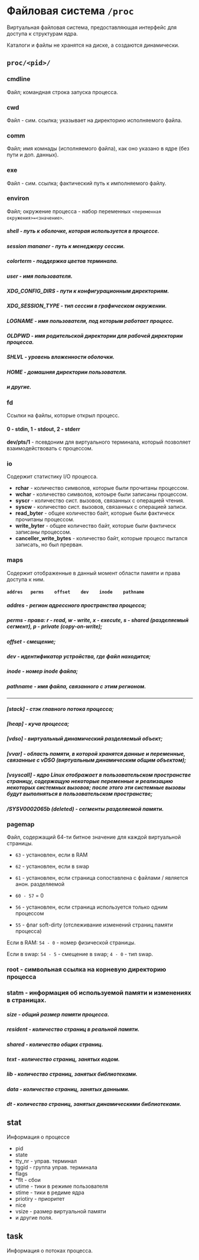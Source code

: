 # Файловая система `/proc`

Виртуальная файловая система, предоставляющая интерфейс для доступа к структурам ядра.

Каталоги и файлы не хранятся на диске, а создаются динамически.

## `proc/<pid>/`

### **cmdline** 

Файл; командная строка запуска процесса.

### **cwd**

Файл - сим. ссылка; указывает на директорию исполняемого файла.

### **comm**

Файл; имя комнады (исполняемого файла), как оно указано в ядре (без пути и доп. данных).

### **exe**

Файл - сим. ссылка; фактический путь к имполняемого файлу.

### **environ**

Файл; окружение процесса - набор переменных `<переменная окружения>=<значение>`.

##### shell - _путь к оболочке, которая используется в процессе._

##### session mananer - _путь к менеджеру сессии._

##### colorterm - _поддержка цветов терминала._

##### user - _имя пользователя._

##### XDG_CONFIG_DIRS - _пути к конфигурационным директориям._

##### XDG_SESSION_TYPE - _тип сессии в графическом окружении._

##### LOGNAME - _имя пользователя, под которым работает процесс._

##### OLDPWD - _имя родительской директории для рабочей директории процесса._

##### SHLVL - _уровень вложенности оболочки._

##### HOME - _домашняя директории пользователя._

##### и другие.

### **fd**

Ссылки на файлы, которые открыл процесс.

#### 0 - stdin, 1 - stdout, 2 - stderr

**dev/pts/1** - псевдоним для виртуального терминала, который позволяет взаимодействовать с процессом.

### **io**

Содержит статистику I/O процесса.

- **rchar** - количество символов, которые были прочитаны процессом.
- **wchar** - количество символов, котоыре были записаны процессом.
- **syscr** - количество сист. вызовов, связанных с операцией чтения.
- **syscw** - количество сист. вызовов, связанных с операцией записи.
- **read_byter** - общее количество байт, которые были фактическ прочитаны процессом.
- **write_byter** - общее количество байт, которые были фактическ записаны процессом.
- **canceller_write_bytes** - количество байт, которые процесс пытался записать, но был прерван.

### **maps**

Содержит отображенные в данный момент области памяти и права доступа к ним.

#### `addres   perms    offset    dev    inode    pathname`

##### addres - регион адрессного пространства процесса;

##### perms - права: r - read, w - write, x - execute, s - shared (разделяемый сегмент), p - private (copy-on-write);

##### offset - смещение;

##### dev - идентификатор устройства, где файл находится;

##### inode - номер inode файла;

##### pathname - имя файла, связанного с этим регионом.

---

##### [stack] - стэк главного потока процесса;
##### [heap] - куча процесса;
##### [vdso] - виртуальный динамический разделяемый объект;
##### [vvar] - область памяти, в которой хранятся данные и переменные, связанные с vDSO (виртуальным динамическим общим объектом);
##### [vsyscall] - ядро Linux отображает в пользовательском пространстве страницу, содержащую некоторые переменные и реализацию некоторых системных вызовов; после этого эти системные вызовы будут выполняться в пользовательском пространстве;
##### /SYSV0002065b (deleted) - сегменты разделяемой памяти.


### **pagemap**

Файл, содержащий 64-ти битное значение для каждой виртуальной страницы.

* `63` - установлен, если в RAM
* `62` - установлен, если в swap
* `61` - установлен, если страница сопоставлена с файлами / является анон. разделяемой

* `60 - 57` = 0

* `56` - установлен, если страница используется только одним процессом
* `55` - флаг soft-dirty (отслеживание изменений страниц памяти процесса)

Если в RAM: `54 - 0` - номер физической страницы.

Если в swap: `54 - 5` - смещение в swap; `4 - 0` - тип swap.

### **root** - символьная ссылка на корневую директорию процесса

### **statm** - информация об используемой памяти и изменениях в страницах.

##### size - общий размер памяти процесса.

##### resident - количество страниц в реальной памяти.

##### shared - количество общих страниц.

##### text - количество страниц, занятых кодом.

##### lib - количество страниц, занятых библиотеками.

##### data - количество страниц, занятых данными.

##### dt - количество страниц, занятых динамическими библиотеками.

## **stat**

Информация о процессе

* pid 
* state
* tty_nr - управ. терминал
* tggid - группа управ. терминала
* flags
* *flt - сбои
* utime - тики в режиме пользователя
* stime - тики в редиме ядра
* priotiry - приоритет
* nice
* vsize - размер виртуальной памяти
* и другие поля.

## **task**

Информация о потоках процесса.